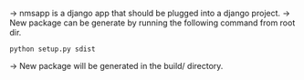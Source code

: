
-> nmsapp is a django app that should be plugged into a django project.
-> New package can be generate by running the following command from root dir.
    
    python setup.py sdist

-> New package will be generated in the build/ directory.
